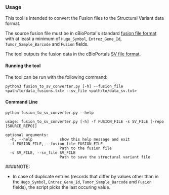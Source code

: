 ### Usage

This tool is intended to convert the Fusion files to the Structural Variant data format.

The source fusion file must be in cBioPortal's standard [fusion file format](https://docs.cbioportal.org/5.1-data-loading/data-loading/file-formats#fusion-data) with at least a minimum of `Hugo_Symbol`, `Entrez_Gene_Id`, `Tumor_Sample_Barcode` and `Fusion` fields.

The tool outputs the fusion data in the cBioPortals [SV file format](https://docs.cbioportal.org/5.1-data-loading/data-loading/file-formats#structural-variant-data).

#### Running the tool

The tool can be run with the following command:

```
python3 fusion_to_sv_converter.py [-h] --fusion_file <path/to/data_fusions.txt> --sv_file <path/to/data_sv.txt>
```

#### Command Line
```
python fusion_to_sv_converter.py --help
```

```
usage: fusion_to_sv_converter.py [-h] -f FUSION_FILE -s SV_FILE [-repo [SOURCE_REPO]]

optional arguments:
  -h, --help            show this help message and exit
  -f FUSION_FILE, --fusion_file FUSION_FILE
                        Path to the fusion file
  -s SV_FILE, --sv_file SV_FILE
                        Path to save the structural variant file
```

####NOTE:
- In case of duplicate entries (records that differ by values other than in the `Hugo_Symbol`, `Entrez_Gene_Id`, `Tumor_Sample_Barcode` and `Fusion` fields), the script picks the last occuring value.
